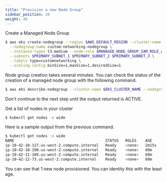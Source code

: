 ```yaml
---
title: "Provision a new Node Group"
sidebar_position: 20
weight: 40
---
```


Create a Managed Node Group

```bash expectError=true
$ aws eks create-nodegroup --region $AWS_DEFAULT_REGION --cluster-name $EKS_CLUSTER_NAME \
  --nodegroup-name custom-networking-nodegroup \
  --instance-types t3.medium --node-role $MANAGED_NODE_GROUP_IAM_ROLE_ARN \
  --subnets $PRIMARY_SUBNET_1 $PRIMARY_SUBNET_2 $PRIMARY_SUBNET_3 \
  --labels type=customnetworking \
  --scaling-config minSize=1,maxSize=1,desiredSize=1
```

Node group creation takes several minutes. You can check the status of the creation of a managed node group with the following command.

```bash expectError=true
$ aws eks describe-nodegroup --cluster-name $EKS_CLUSTER_NAME --nodegroup-name custom-networking-nodegroup --query nodegroup.status --output text
```

Don't continue to the next step until the output returned is ACTIVE.

Get a list of nodes in your cluster

```bash expectError=true
$ kubectl get nodes -o wide
```

Here is a sample output from the previous command.
```bash expectError=true
$ kubectl get nodes -o wide
NAME                                         STATUS   ROLES    AGE     VERSION               INTERNAL-IP    EXTERNAL-IP   OS-IMAGE         KERNEL-VERSION                 CONTAINER-RUNTIME
ip-10-42-10-127.us-west-2.compute.internal   Ready    <none>   2m15s   v1.23.9-eks-ba74326   10.42.10.127   <none>        Amazon Linux 2   5.4.219-126.411.amzn2.x86_64   docker://20.10.17
ip-10-42-10-190.us-west-2.compute.internal   Ready    <none>   60m     v1.23.9-eks-ba74326   10.42.10.190   <none>        Amazon Linux 2   5.4.217-126.408.amzn2.x86_64   docker://20.10.17
ip-10-42-11-189.us-west-2.compute.internal   Ready    <none>   60m     v1.23.9-eks-ba74326   10.42.11.189   <none>        Amazon Linux 2   5.4.217-126.408.amzn2.x86_64   docker://20.10.17
ip-10-42-12-73.us-west-2.compute.internal    Ready    <none>   60m     v1.23.9-eks-ba74326   10.42.12.73    <none>        Amazon Linux 2   5.4.217-126.408.amzn2.x86_64   docker://20.10.17
```

You can see that 1 new node provisioned. You can identity this with the least age.


